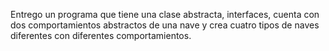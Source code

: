 Entrego un programa que tiene una clase abstracta, interfaces, cuenta con dos comportamientos abstractos de una nave y crea cuatro tipos de naves diferentes con diferentes comportamientos.
